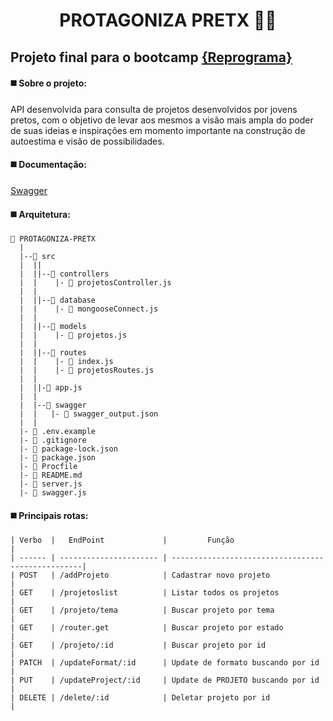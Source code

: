 # <p align="center"><b> **PROTAGONIZA PRETX** </b> ✊🏿 <p>
  
## Projeto final para o bootcamp [{Reprograma}](https://www.reprograma.com.br/)
  
#### :black_medium_square: Sobre o projeto: 
API desenvolvida para consulta de projetos desenvolvidos por jovens pretos, com o objetivo de levar aos mesmos a visão mais ampla do poder de suas ideias e inspirações em momento importante na construção de autoestima e visão de possibilidades.  

#### :black_medium_square: Documentação:
 [Swagger](https://protagoniza-pretx.herokuapp.com/documentation/#/)
  
#### :black_medium_square: Arquitetura:
 ```
 📁 PROTAGONIZA-PRETX
   |
   |--📁 src
   |  ||
   |  ||--📁 controllers
   |  |    |- 📄 projetosController.js
   |  |
   |  ||--📁 database
   |  |    |- 📄 mongooseConnect.js
   |  |
   |  ||--📁 models
   |  |    |- 📄 projetos.js
   |  |
   |  ||--📁 routes
   |  |    |- 📄 index.js
   |  |    |- 📄 projetosRoutes.js
   |  |
   |  ||-📄 app.js
   |  |
   |  |--📁 swagger
   |  |   |- 📄 swagger_output.json
   |  |
   |- 📄 .env.example
   |- 📄 .gitignore
   |- 📄 package-lock.json
   |- 📄 package.json
   |- 📄 Procfile
   |- 📄 README.md
   |- 📄 server.js
   |- 📄 swagger.js

``` 
  
#### :black_medium_square: Principais rotas:  
```
| Verbo  |   EndPoint             |         Função                                    | 
| ------ | ---------------------- | --------------------------------------------------|
| POST   | /addProjeto            | Cadastrar novo projeto                            | 
| GET    | /projetoslist          | Listar todos os projetos                          |  
| GET    | /projeto/tema          | Buscar projeto por tema                           |   
| GET    | /router.get            | Buscar projeto por estado                         |   
| GET    | /projeto/:id           | Buscar projeto por id                             |  
| PATCH  | /updateFormat/:id      | Update de formato buscando por id                 |   
| PUT    | /updateProject/:id     | Update de PROJETO buscando por id                 |   
| DELETE | /delete/:id            | Deletar projeto por id                            |  
```   
  
  
  
